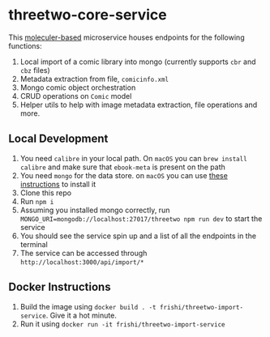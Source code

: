 # threetwo-core-service

This [moleculer-based](https://github.com/moleculerjs/moleculer-web) microservice houses endpoints for the following functions:

1. Local import of a comic library into mongo (currently supports `cbr` and `cbz` files)
2. Metadata extraction from file, `comicinfo.xml` 
3. Mongo comic object orchestration
4. CRUD operations on `Comic` model
5. Helper utils to help with image metadata extraction, file operations and more.

## Local Development

1. You need `calibre` in your local path.
   On `macOS` you can `brew install calibre` and make sure that `ebook-meta` is present on the path
2. You need `mongo` for the data store. on `macOS` you can use [these instructions](https://docs.mongodb.com/manual/tutorial/install-mongodb-on-os-x/) to install it
3. Clone this repo
4. Run `npm i`
5. Assuming you installed mongo correctly, run `MONGO_URI=mongodb://localhost:27017/threetwo npm run dev` to start the service
6. You should see the service spin up and a list of all the endpoints in the terminal
7. The service can be accessed through `http://localhost:3000/api/import/*`
## Docker Instructions

1. Build the image using `docker build . -t frishi/threetwo-import-service`. Give it a hot minute.
2. Run it using `docker run -it frishi/threetwo-import-service`
